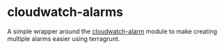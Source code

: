 # cloudwatch-alarms

A simple wrapper around the [cloudwatch-alarm](../cloudwatch-alarm/) module to make creating multiple alarms easier using terragrunt.